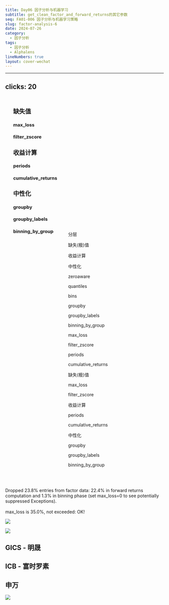 ```yaml
---
title: Day06 因子分析与机器学习
subtitle: get_clean_factor_and_forward_returns的其它参数
seq: FA01-006 因子分析与机器学习策略
slug: factor-analysis-6
date: 2024-07-26
category:
  - 因子分析
tags:
  - 因子分析
  - Alphalens
lineNumbers: true
layout: cover-wechat
---
```


---
clicks: 20
---


<div class="abs top-10%" style="transform: scale(0.9)">

<h2 v-click="1">缺失值</h2>
<h3 v-click="1">max_loss</h3>
<h3 v-click="4">filter_zscore</h3>
<h2 v-click="5">收益计算</h2>
<h3 v-click="5"> periods</h3>
<h3 v-click="7"> cumulative_returns</h3>
<h2 v-click="8"> 中性化</h2>
<h3 v-click="8"> groupby</h3>
<h3 v-click="11"> groupby_labels</h3>
<h3 v-click="12"> binning_by_group</h3>
</div>

<div class="text-2xl;" style="transform: translateX(200px) translateY(-50px)"
    v-motion
    :enter="{scale:0.5}"
    :click-3="{scale:0}"
    :click-4="{scale:0.5}"
    :click-6="{scale:0}"
    :click-7="{scale:0.5}"
    :click-9="{scale:0}"
    :click-11="{scale:0.5}">

<v-drag pos="40,550,98,98">

<Ellipse/>
</v-drag>


<v-drag pos="180,400,120,80">

<Box light="0%" > 分层</Box>
</v-drag>

<v-drag pos="180,510,120,80">

<Box :hue1=1 :hue2=1 :hue3=1 > 缺失(极)值</Box>
</v-drag>

<v-drag pos="180,620,120,80">

<Box :hue1=1 :hue2=1 :hue3=1 > 收益计算</Box>
</v-drag>

<v-drag pos="180,730,120,80">

<Box :hue1=1 :hue2=1 :hue3=1 > 中性化</Box>
</v-drag>

<v-drag pos="620,280,220,80">

<Box :hue1=1 :hue2=1 :hue3=1 > zeroaware</Box>
</v-drag>

<v-drag pos="620,370,220,80">

<Box light="10%"  > quantiles</Box>
</v-drag>

<v-drag pos="620,460,220,80">

<Box light="0%"  > bins</Box>
</v-drag>

<v-drag pos="620,660,220,80">

<Box :hue1=1 :hue2=1 :hue3=1 > groupby</Box>
</v-drag>

<v-drag pos="620,750,220,80">

<Box :hue1=1 :hue2=1 :hue3=1 > groupby_labels</Box>
</v-drag>

<v-drag pos="620,840,220,80">

<Box :hue1=1 :hue2=1 :hue3=1 > binning_by_group</Box>
</v-drag>


<v-drag pos="350,370,230,80">

<Box :hue1=1 :hue2=1 :hue3=1 > max_loss</Box>
</v-drag>

<v-drag pos="350,480,230,80">

<Box :hue1=1 :hue2=1 :hue3=1 > filter_zscore</Box>
</v-drag>


<v-drag pos="350,640,230,80">

<Box :hue1=1 :hue2=1 :hue3=1 > periods</Box>
</v-drag>

<v-drag pos="350,750,230,80">

<Box :hue1=1 :hue2=1 :hue3=1 > cumulative_returns</Box>
</v-drag>

<!-- 2 -->

<v-drag pos="180,510,120,80" v-click=[2,4]>

<Box > 缺失(极)值</Box>
</v-drag>


<v-drag pos="350,370,230,80" v-click=[2,3]>

<Box > max_loss</Box>
</v-drag>

<!-- 3 -->

<v-drag pos="350,480,230,80" v-click=[4,5]>

<Box > filter_zscore</Box>
</v-drag>

<!-- 4 -->
<v-drag pos="180,620,120,80" v-click=[5,8]>

<Box> 收益计算</Box>
</v-drag>

<v-drag pos="350,640,230,80" v-click=[5,6]>

<Box> periods</Box>
</v-drag>

<v-drag pos="350,750,230,80" v-click=[7,8]>

<Box> cumulative_returns</Box>
</v-drag>

<v-drag pos="180,730,120,80" v-click=[8,13]>

<Box> 中性化</Box>
</v-drag>

<v-drag pos="620,660,220,80" v-click=[8,9]>

<Box> groupby</Box>
</v-drag>

<v-drag pos="620,750,220,80" v-click=[11,12]>

<Box> groupby_labels</Box>
</v-drag>

<v-drag pos="620,840,220,80" v-click=[12,13]>

<Box> binning_by_group</Box>
</v-drag>
</div>

<!-- right -->

<div class="abs w-40% h-full left-50% top-30%" v-click=[3,4]>

Dropped <span v-mark.highlight.red="3">23.8%</span> entries from factor data: <span v-mark.highlight.red="3">22.4%</span> in forward returns computation 
and <span v-mark.highlight.red="3">1.3%</span> in binning phase (set max_loss=0 to see potentially suppressed 
Exceptions).<br><br>
max_loss is <span v-mark.highlight.red="3">35.0%</span>, not exceeded: OK!

</div>

<div class="abs w-50% h-full left-50% top-30%" v-click=[6,7]>

![](https://images.jieyu.ai/images/2024/07/alphalens-merged-data.jpg)
</div>

<div class="abs w-50% h-full left-50% top-30%" v-click=[9,11]>

![](https://images.jieyu.ai/images/2024/07/factors-datastructure-with-sector.jpg)
</div>

<div class="abs w-40% h-full left-50% top-55%" v-click=[10,11]>

## GICS - 明晟
## ICB - 富时罗素
## 申万
</div>

<div class="abs w-40% h-full left-50% top-25%" v-click=[13,14]>

![](https://images.jieyu.ai/images/2024/07/gcfafr-in-factor-analysis.png)
</div>

<!--

前面的课程中，我们介绍了 get_clean_factor_and_forward_returns的 factor, prices, quantiles和bins参数。这一期视频，我们一次性讲完所有其它的参数。

[click]

首先是缺值值处理相关的两个参数， max_loss和filter_zscore。

[click]
因子数据不可避免的会产生缺失值。而且，在因子预处理过程中，也可能产生缺失值。比如，当我们将原始价格数据，通过pivot转换成Alphalens需要的价格数据DataFrame时，个别股票缺失某一天的交易数据，就会导致整行记录被污染，从而这一行数据也变得不可用。

因此，在Alphalens对数据进行预处理后，会产生多少条缺失数据，这是事前人工难以估计的。但是，损失越多，因子分析的质量就越难保证。所以，我们通过max_loss这个参数来告诉Alphalens，如果损失大于max_loss，预处理就失败了，就不要进行进一步分析了。

[click]

那无论在预处理中，max_loss有没有突破，Alphalens总会输出这样一段日志，以告诉我们，在各个阶段，抛弃了多少条数据，最后的结果是否适合进一步分析。

这条日志就告诉我们，这次预处理中，抛弃了23.8%的记录，其中有1.3%是在分层时丢掉的。但总的来说，没有超过35%，可以继续进行分析。

[click]

filter_zscore, 这是去极值的一个参数。默认是当前值超过标准差的20倍时，就会被drop掉。这个值看上去很大，但在处理财务数据时，很多数据往往会与标准差有这么大的偏差。

[click]

peroids 这个参数比较简单。它用来指定Alphalens将计算多长周期的收益。默认是1，5和10。Alphalens默认的周期是天，但它也确实支持日内和更长的周期。

[click]

表格中的1D， 5D和10D正是periods参数给出的。多说一句，我们在前面的视频中，做月线低波动因子，尽管我们算的是1月、5月、10月的收益，但显示的仍然是1D、5D和10D，而不是1M,5M和10M。Alphalens就没有Month这个单位，它推荐使用22D来代替1月，不过这种做法本身也值得商榷。因为这会造成收益并不是真正意义上的月收益。大家知道，由于基金、期权结算等等原因，月末在交易上是有特殊影响的，我们计算月收益，一定要按每月收盘日来计算。

Alphalens为了能在全球市场上通用，因此它是没有自己的日历的，日历数据是从我们给的因子数据推导出来的。所以，这点上大家也要多留意，有可能导致个别场合下因子分析出错。不知道市面上有没有完全准确无误的因子分析框架，如果有的话，欢迎分享。

[click]

这个参数更加微妙。如果你正在做的是日频或者日频以上的粒度的因子分析，可以不用考虑这个参数。使用默认值就好。关于这个参数及相关功能，Alphalens的开发人员自己也争论了很久。可以认为，它主要影响日内频度的因子分析，以及在和pyfolio联合使用的场合。

感兴趣的同学可以自己扒一下github上alphalens的仓库中，第374号issue，看看他们在争论什么。

[click]

为了实现中性化，我们需要给Alphalens提供行业分类数据，即每一个ticker，它属于哪一个sector/industry。一般我们会在factor表中增加一列。

[click]

在右边的表格中，存在一列，名为sector,它的值就是对应各个ticker。比如APPL，这是苹果公司，它的行业分类就是311。

[click]

行业分类有若干个国际标准。最常用的有GICS，这是明晟开发的；ICB，这个是富时罗素开发的。在国内，我们有证监会分类体系，但一般可能用得更多的是申万一级分类等等。

这些数据，都应该通过你的数据源来获取。

[click]

groupby_labels参数比较简单。一般来说，通过groupby传递给Alphalens的数据，都是整数标签，这会方便计算，但不利于生成供人类阅读的报表。在生成报告时，我们需要把这些数字标签转换成对应的行业分类名称。这就是groupby_labels参数的作用。

[click]
bining_by_group参数指示Alphalens是否在组内进行分层。如果groupby为None，这个参数就没有意义。当 binning_by_group 设为 True 时，因子值的分箱（如通过 quantiles 或 bins 参数定义）将在每个组内独立进行。这意味着，在不同的组内因子值的分布就可能有所不同，每个组内的因子值也会根据该组的分布被划分为相同的分位数或区间。这种方法通常用于控制不同组别（如行业、市值等）对因子分析结果的影响，确保组内中性。

[click]

好，这一期视频，我们就讲完了get_clean_factor_and_forward_returns这个函数。一个函数，讲了几期视频，原因是因为这个函数的功能很复杂，涵盖了因子分析框架中好几个功能。这部分完成后，后面主要就是如何分析和调优的过程了。

我是QuantTide 量化风云。今天的视频就到这里。本视频摘录自《因子分析与机器学习策略》。在视频之外，课程内容还有大量文稿、参考资料和可运行代码，帮助你从入门到精通，掌握因子分析和构建基于机器学习的策略。欢迎持续关注。

-->
